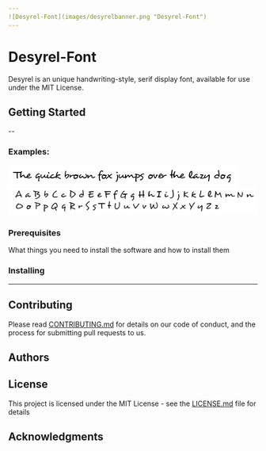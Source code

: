 ```yaml
---
![Desyrel-Font](images/desyrelbanner.png "Desyrel-Font")
---
```


# Desyrel-Font

Desyrel is an unique handwriting-style, serif display font, available for use under the MIT License.

## Getting Started
--

### Examples:
![thequickbrownfoxjumpsoverthelazydog](images/thequickbrownfoxjumpsoverthelazydog.png "thequickbrownfoxjumpsoverthelazydog")
![alphabet](images/alphabet.png "alphabet")


### Prerequisites

What things you need to install the software and how to install them

### Installing
----

## Contributing

Please read [CONTRIBUTING.md](CONTRIBUTING.md) for details on our code of conduct, and the process for submitting pull requests to us.
 
## Authors

## License

This project is licensed under the MIT License - see the [LICENSE.md](LICENSE.md) file for details

## Acknowledgments
